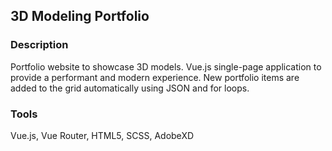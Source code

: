 ## 3D Modeling Portfolio

### Description

Portfolio website to showcase 3D models. Vue.js single-page application to provide a performant and modern experience. New portfolio items are added to the grid automatically using JSON and for loops.

### Tools
Vue.js, Vue Router, HTML5, SCSS, AdobeXD
